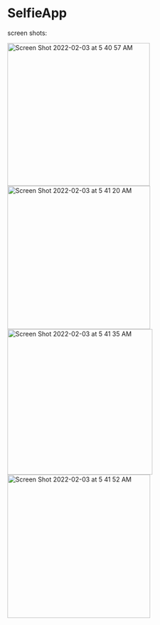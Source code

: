 # SelfieApp

screen shots: 

<img width="320" alt="Screen Shot 2022-02-03 at 5 40 57 AM" src="https://user-images.githubusercontent.com/92252890/152272568-31a6455c-51ae-43b4-9454-215620ef0068.png">
<img width="321" alt="Screen Shot 2022-02-03 at 5 41 20 AM" src="https://user-images.githubusercontent.com/92252890/152272612-db88069e-8639-49d1-9a96-877dbcfacc3d.png">
<img width="326" alt="Screen Shot 2022-02-03 at 5 41 35 AM" src="https://user-images.githubusercontent.com/92252890/152272650-7da9289f-83ea-4482-92a6-c4d9d4a0f8b5.png">
<img width="321" alt="Screen Shot 2022-02-03 at 5 41 52 AM" src="https://user-images.githubusercontent.com/92252890/152272675-26afc287-4df1-4701-857f-d369956b3909.png">
